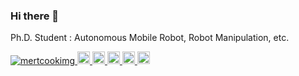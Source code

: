 ### Hi there 👋
Ph.D. Student : Autonomous Mobile Robot, Robot Manipulation, etc.

<p align="left"> 
  <a href="https://github.com/mertcookimg/mertcookimg/">
    <img src="https://komarev.com/ghpvc/?username=mertcookimg" alt="mertcookimg" />
  </a>
  <a href="http://twitter.com/MeRTcooking">
    <img height="20" src="https://img.shields.io/twitter/follow/MeRTcooking?label=Twitter&logo=twitter&style=flat" />
  </a>
  <a href="https://github.com/mertcookimg">
    <img height="20" src="https://img.shields.io/github/followers/mertcookimg?label=follow&logo=github&style=flat" />
  </a>
<!--   <a href="http://qiita.com/MeRT">
    <img height="20" src="https://qiita-badge.apiapi.app/s/MeRT/posts.svg" />
  </a>   -->
  <a href="http://qiita.com/MeRT">
    <img height="20" src="https://qiita-badge.apiapi.app/s/MeRT/contributions.svg" />
  </a>
  <a href="https://youtube.com/channel/UCLGjR0yRSIxDb_l135V4mnQ">
    <img height="20" src="https://img.shields.io/youtube/channel/subscribers/UCLGjR0yRSIxDb_l135V4mnQ?style=social" />
  </a>
  <a href="https://youtube.com/channel/UCLGjR0yRSIxDb_l135V4mnQ">
    <img height="20" src="https://img.shields.io/youtube/channel/views/UCLGjR0yRSIxDb_l135V4mnQ?style=social" />
  </a>
</p>
